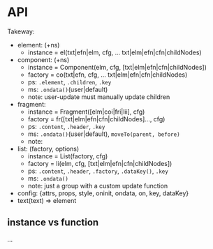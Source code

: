 # API

Takeway:

* element: (+ns)
  * instance = el(txt|efn|elm, cfg, ... txt|elm|efn|cfn|childNodes)
* component: (+ns)
  * instance = Component(elm, cfg, [txt|elm|efn|cfn|childNodes])
  * factory = co(txt|efn, cfg, ... txt|elm|efn|cfn|childNodes)
  * ps: `.element`, `.children`, `.key`
  * ms: `.ondata()`(user|default)
  * note: user-update must manually update children
* fragment:
  * instance = Fragment([elm|coi|fri|lii], cfg)
  * factory = fr([txt|elm|efn|cfn|childNodes]..., cfg)
  * ps: `.content`, `.header`, `.key`
  * ms: `.ondata()`(user|default), `moveTo(parent, before)`
  * note:
* list: (factory, options)
  * instance = List(factory, cfg)
  * factory = li(elm, cfg, [txt|elm|efn|cfn|childNodes])
  * ps: `.content`, `.header`, `.factory`, `.dataKey()`, `.key`
  * ms: `.ondata()`
  * note: just a group with a custom update function
* config: {attrs, props, style, oninit, ondata, on, key, dataKey}
* text(text) => element

## instance vs function

...
